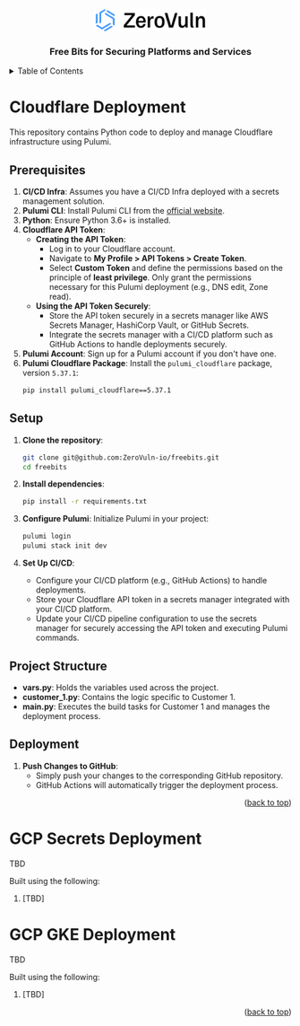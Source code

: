 <!-- PROJECT LOGO -->
<br />
<div align="center">
  <a href="https://zerovuln.ai">
    <img src="images/zv-logo.png" alt="Logo" width="200" height="40">
  </a>

  <h3 align="center">Free Bits for Securing Platforms and Services</h3>
</div>

<!-- TABLE OF CONTENTS -->
<details>
  <summary>Table of Contents</summary>
  <ol>
    <li>
      <a href="#cloudflare">Cloudflare Deployment</a>
    </li>
    <li>
      <a href="#aws">GCP</a>
    </li>
  </ol>
</details>



<!-- Cloudflare -->
# Cloudflare Deployment

This repository contains Python code to deploy and manage Cloudflare infrastructure using Pulumi.

## Prerequisites

1. **CI/CD Infra**: Assumes you have a CI/CD Infra deployed with a secrets management solution.
2. **Pulumi CLI**: Install Pulumi CLI from the [official website](https://www.pulumi.com/docs/get-started/install/).
3. **Python**: Ensure Python 3.6+ is installed.
4. **Cloudflare API Token**:
   - **Creating the API Token**: 
     - Log in to your Cloudflare account.
     - Navigate to **My Profile > API Tokens > Create Token**.
     - Select **Custom Token** and define the permissions based on the principle of **least privilege**. Only grant the permissions necessary for this Pulumi deployment (e.g., DNS edit, Zone read).
   - **Using the API Token Securely**: 
     - Store the API token securely in a secrets manager like AWS Secrets Manager, HashiCorp Vault, or GitHub Secrets.
     - Integrate the secrets manager with a CI/CD platform such as GitHub Actions to handle deployments securely.
5. **Pulumi Account**: Sign up for a Pulumi account if you don't have one.
6. **Pulumi Cloudflare Package**: Install the `pulumi_cloudflare` package, version `5.37.1`:
    ```bash
    pip install pulumi_cloudflare==5.37.1
    ```

## Setup

1. **Clone the repository**:
    ```bash
    git clone git@github.com:ZeroVuln-io/freebits.git
    cd freebits
    ```

2. **Install dependencies**:
    ```bash
    pip install -r requirements.txt
    ```

3. **Configure Pulumi**:
    Initialize Pulumi in your project:
    ```bash
    pulumi login
    pulumi stack init dev
    ```

4. **Set Up CI/CD**:
   - Configure your CI/CD platform (e.g., GitHub Actions) to handle deployments.
   - Store your Cloudflare API token in a secrets manager integrated with your CI/CD platform.
   - Update your CI/CD pipeline configuration to use the secrets manager for securely accessing the API token and executing Pulumi commands.

## Project Structure

- **vars.py**: Holds the variables used across the project.
- **customer_1.py**: Contains the logic specific to Customer 1.
- **__main__.py**: Executes the build tasks for Customer 1 and manages the deployment process.

## Deployment

1. **Push Changes to GitHub**:
   - Simply push your changes to the corresponding GitHub repository.
   - GitHub Actions will automatically trigger the deployment process.


<p align="right">(<a href="#readme-top">back to top</a>)</p>


<!-- GCP -->
# GCP Secrets Deployment

TBD

Built using the following:
1. [TBD]


# GCP GKE Deployment

TBD

Built using the following:
1. [TBD]



<p align="right">(<a href="#readme-top">back to top</a>)</p>

<!-- MARKDOWN LINKS & IMAGES -->
<!-- https://www.markdownguide.org/basic-syntax/#reference-style-links -->

[Pulumi-Cloudflare-Provider]: https://pulumi.com/registry/packages/cloudflare/
